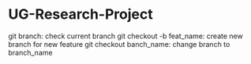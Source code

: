 # UG-Research-Project

git branch: check current branch
git checkout -b feat_name: create new branch for new feature
git checkout banch_name: change branch to branch_name
